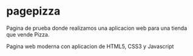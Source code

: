 # pagepizza

Pagina de prueba donde realizamos una aplicacion web para una tienda que vende Pizza.

Pagina web moderna con aplicacion de HTML5, CSS3 y Javascript
